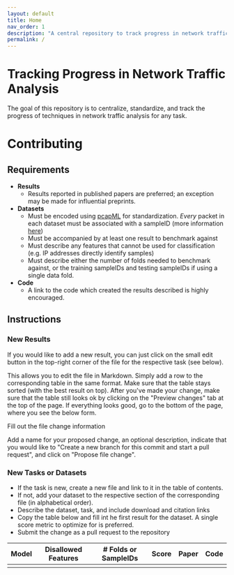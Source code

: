 ```yaml
---
layout: default
title: Home
nav_order: 1
description: "A central repository to track progress in network traffic analysis"
permalink: /
---
```


# Tracking Progress in Network Traffic Analysis

The goal of this repository is to centralize, standardize, and track the progress of techniques in network traffic analysis for any task.

# Contributing

## Requirements

* **Results**  
  * Results reported in published papers are preferred; an exception may be made for influential preprints.
* **Datasets**
  * Must be encoded using [pcapML](https://github.com/nprint/pcapml) for standardization. *Every* packet in each dataset must be associated with a sampleID (more information [here](https://nprint.github.io/pcapml_walk.html))
  * Must be accompanied by at least one result to benchmark against
  * Must describe any features that cannot be used for classification (e.g. IP addresses directly identify samples)
  * Must describe either the number of folds needed to benchmark against, or the training sampleIDs and testing sampleIDs if using a single data fold.
* **Code**
  * A link to the code which created the results described is highly encouraged.

## Instructions

### New Results

If you would like to add a new result, you can just click on the small edit button in the top-right corner of the file for the respective task (see below).

This allows you to edit the file in Markdown. Simply add a row to the corresponding table in the same format. Make sure that the table stays sorted (with the best result on top). After you've made your change, make sure that the table still looks ok by clicking on the "Preview changes" tab at the top of the page. If everything looks good, go to the bottom of the page, where you see the below form.

Fill out the file change information

Add a name for your proposed change, an optional description, indicate that you would like to "Create a new branch for this commit and start a pull request", and click on "Propose file change".

### New Tasks or Datasets

* If the task is new, create a new file and link to it in the table of contents.
* If not, add your dataset to the respective section of the corresponding file (in alphabetical order).
* Describe the dataset, task, and include download and citation links
* Copy the table below and fill int he first result for the dataset. A single score metric to optimize for is preferred.
* Submit the change as a pull request to the repository

| Model | Disallowed Features | # Folds or SampleIDs | Score | Paper | Code |
|:-----:|---------------------|----------------------|:-----:|-------|------|
|       |                     |                      |       |       |      |
